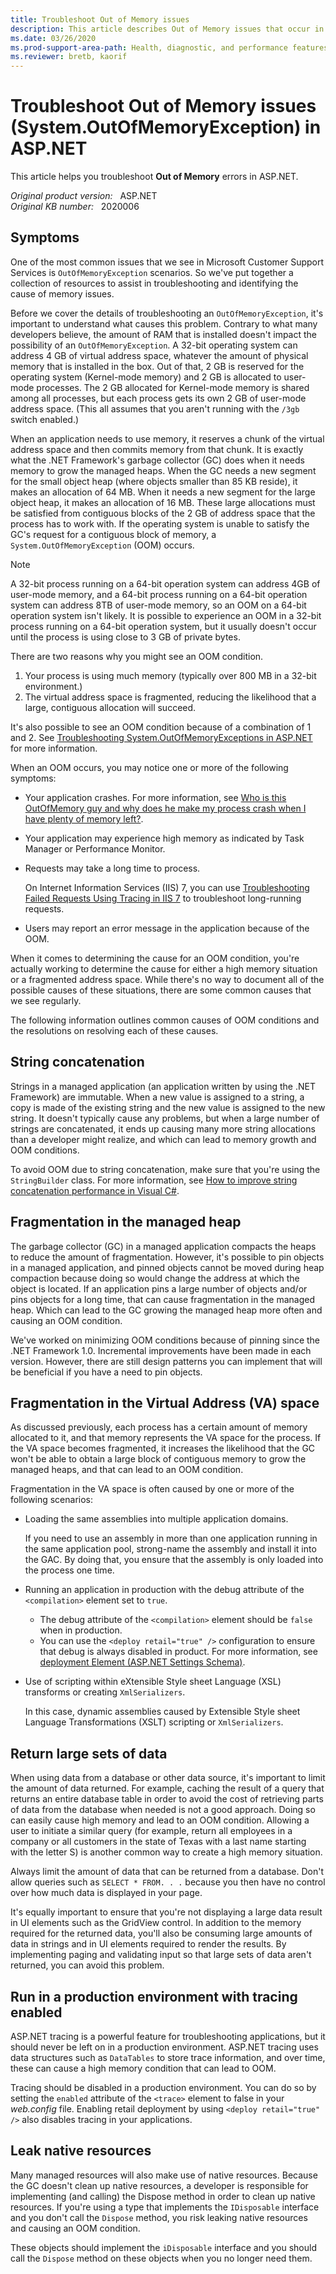 ```yaml
---
title: Troubleshoot Out of Memory issues
description: This article describes Out of Memory issues that occur in ASP.NET.
ms.date: 03/26/2020
ms.prod-support-area-path: Health, diagnostic, and performance features
ms.reviewer: bretb, kaorif
---
```

# Troubleshoot Out of Memory issues (System.OutOfMemoryException) in ASP.NET

This article helps you troubleshoot **Out of Memory** errors in ASP.NET.

_Original product version:_ &nbsp; ASP.NET  
_Original KB number:_ &nbsp; 2020006

## Symptoms

One of the most common issues that we see in Microsoft Customer Support Services is `OutOfMemoryException` scenarios. So we've put together a collection of resources to assist in troubleshooting and identifying the cause of memory issues.

Before we cover the details of troubleshooting an `OutOfMemoryException`, it's important to understand what causes this problem. Contrary to what many developers believe, the amount of RAM that is installed doesn't impact the possibility of an `OutOfMemoryException`. A 32-bit operating system can address 4 GB of virtual address space, whatever the amount of physical memory that is installed in the box. Out of that, 2 GB is reserved for the operating system (Kernel-mode memory) and 2 GB is allocated to user-mode processes. The 2 GB allocated for Kernel-mode memory is shared among all processes, but each process gets its own 2 GB of user-mode address space. (This all assumes that you aren't running with the `/3gb` switch enabled.)

When an application needs to use memory, it reserves a chunk of the virtual address space and then commits memory from that chunk. It is exactly what the .NET Framework's garbage collector (GC) does when it needs memory to grow the managed heaps. When the GC needs a new segment for the small object heap (where objects smaller than 85 KB reside), it makes an allocation of 64 MB. When it needs a new segment for the large object heap, it makes an allocation of 16 MB. These large allocations must be satisfied from contiguous blocks of the 2 GB of address space that the process has to work with. If the operating system is unable to satisfy the GC's request for a contiguous block of memory, a `System.OutOfMemoryException` (OOM) occurs.

> [!NOTE]
> A 32-bit process running on a 64-bit operation system can address 4GB of user-mode memory, and a 64-bit process running on a 64-bit operation system can address 8TB of user-mode memory, so an OOM on a 64-bit operation system isn't likely. It is possible to experience an OOM in a 32-bit process running on a 64-bit operation system, but it usually doesn't occur until the process is using close to 3 GB of private bytes.

There are two reasons why you might see an OOM condition.

1. Your process is using much memory (typically over 800 MB in a 32-bit environment.)
2. The virtual address space is fragmented, reducing the likelihood that a large, contiguous allocation will succeed.

It's also possible to see an OOM condition because of a combination of 1 and 2. See [Troubleshooting System.OutOfMemoryExceptions in ASP.NET](/archive/blogs/webtopics/troubleshooting-system-outofmemoryexceptions-in-asp-net) for more information.

When an OOM occurs, you may notice one or more of the following symptoms:

- Your application crashes. For more information, see [Who is this OutOfMemory guy and why does he make my process crash when I have plenty of memory left?](/archive/blogs/tess/who-is-this-outofmemory-guy-and-why-does-he-make-my-process-crash-when-i-have-plenty-of-memory-left).
- Your application may experience high memory as indicated by Task Manager or Performance Monitor.
- Requests may take a long time to process.
  
  On Internet Information Services (IIS) 7, you can use [Troubleshooting Failed Requests Using Tracing in IIS 7](/iis/troubleshoot/using-failed-request-tracing/troubleshooting-failed-requests-using-tracing-in-iis) to troubleshoot long-running requests.
- Users may report an error message in the application because of the OOM.

When it comes to determining the cause for an OOM condition, you're actually working to determine the cause for either a high memory situation or a fragmented address space. While there's no way to document all of the possible causes of these situations, there are some common causes that we see regularly.

The following information outlines common causes of OOM conditions and the resolutions on resolving each of these causes.

## String concatenation

Strings in a managed application (an application written by using the .NET Framework) are immutable. When a new value is assigned to a string, a copy is made of the existing string and the new value is assigned to the new string. It doesn't typically cause any problems, but when a large number of strings are concatenated, it ends up causing many more string allocations than a developer might realize, and which can lead to memory growth and OOM conditions.

To avoid OOM due to string concatenation, make sure that you're using the `StringBuilder` class. For more information, see [How to improve string concatenation performance in Visual C#](https://support.microsoft.com/help/306822).

## Fragmentation in the managed heap

The garbage collector (GC) in a managed application compacts the heaps to reduce the amount of fragmentation. However, it's possible to pin objects in a managed application, and pinned objects cannot be moved during heap compaction because doing so would change the address at which the object is located. If an application pins a large number of objects and/or pins objects for a long time, that can cause fragmentation in the managed heap. Which can lead to the GC growing the managed heap more often and causing an OOM condition.

We've worked on minimizing OOM conditions because of pinning since the .NET Framework 1.0. Incremental improvements have been made in each version. However, there are still design patterns you can implement that will be beneficial if you have a need to pin objects.

## Fragmentation in the Virtual Address (VA) space

As discussed previously, each process has a certain amount of memory allocated to it, and that memory represents the VA space for the process. If the VA space becomes fragmented, it increases the likelihood that the GC won't be able to obtain a large block of contiguous memory to grow the managed heaps, and that can lead to an OOM condition.

Fragmentation in the VA space is often caused by one or more of the following scenarios:

- Loading the same assemblies into multiple application domains.

    If you need to use an assembly in more than one application running in the same application pool, strong-name the assembly and install it into the GAC. By doing that, you ensure that the assembly is only loaded into the process one time.
- Running an application in production with the debug attribute of the `<compilation>` element set to `true`.

  - The debug attribute of the `<compilation>` element should be `false` when in production.
  - You can use the `<deploy retail="true" />` configuration to ensure that debug is always disabled in product. For more information, see [deployment Element (ASP.NET Settings Schema)](/previous-versions/dotnet/netframework-2.0/ms228298(v=vs.80)).
- Use of scripting within eXtensible Style sheet Language (XSL) transforms or creating `XmlSerializers`.

  In this case, dynamic assemblies caused by Extensible Style sheet Language Transformations (XSLT) scripting or `XmlSerializers`.

## Return large sets of data

When using data from a database or other data source, it's important to limit the amount of data returned. For example, caching the result of a query that returns an entire database table in order to avoid the cost of retrieving parts of data from the database when needed is not a good approach. Doing so can easily cause high memory and lead to an OOM condition. Allowing a user to initiate a similar query (for example, return all employees in a company or all customers in the state of Texas with a last name starting with the letter S) is another common way to create a high memory situation.

Always limit the amount of data that can be returned from a database. Don't allow queries such as `SELECT * FROM. . .` because you then have no control over how much data is displayed in your page.

It's equally important to ensure that you're not displaying a large data result in UI elements such as the GridView control. In addition to the memory required for the returned data, you'll also be consuming large amounts of data in strings and in UI elements required to render the results. By implementing paging and validating input so that large sets of data aren't returned, you can avoid this problem.

## Run in a production environment with tracing enabled

ASP.NET tracing is a powerful feature for troubleshooting applications, but it should never be left on in a production environment. ASP.NET tracing uses data structures such as `DataTables` to store trace information, and over time, these can cause a high memory condition that can lead to OOM.

Tracing should be disabled in a production environment. You can do so by setting the `enabled` attribute of the `<trace>` element to false in your *web.config* file. Enabling retail deployment by using `<deploy retail="true" />` also disables tracing in your applications.

## Leak native resources

Many managed resources will also make use of native resources. Because the GC doesn't clean up native resources, a developer is responsible for implementing (and calling) the Dispose method in order to clean up native resources. If you're using a type that implements the `IDisposable` interface and you don't call the `Dispose` method, you risk leaking native resources and causing an OOM condition.

These objects should implement the `iDisposable` interface and you should call the `Dispose` method on these objects when you no longer need them.
